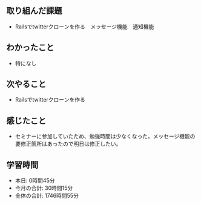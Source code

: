 ## 取り組んだ課題
- Railsでtwitterクローンを作る　メッセージ機能　通知機能
## わかったこと
- 特になし
## 次やること
- Railsでtwitterクローンを作る
## 感じたこと
- セミナーに参加していたため、勉強時間は少なくなった。メッセージ機能の要修正箇所はあったので明日は修正したい。
## 学習時間
- 本日: 0時間45分
- 今月の合計: 30時間15分
- 全体の合計: 1746時間55分

